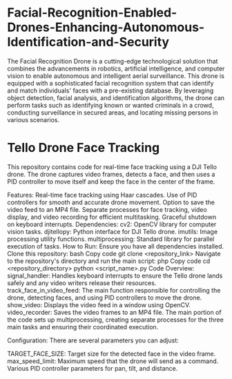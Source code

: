 # Facial-Recognition-Enabled-Drones-Enhancing-Autonomous-Identification-and-Security


The Facial Recognition Drone is a cutting-edge technological solution that combines the advancements in robotics, artificial intelligence, and computer vision to enable autonomous and intelligent aerial surveillance. This drone is equipped with a sophisticated facial recognition system that can identify and match individuals' faces with a pre-existing database. By leveraging object detection, facial analysis, and identification algorithms, the drone can perform tasks such as identifying known or wanted criminals in a crowd, conducting surveillance in secured areas, and locating missing persons in various scenarios.


# Tello Drone Face Tracking

This repository contains code for real-time face tracking using a DJI Tello drone. The drone captures video frames, detects a face, and then uses a PID controller to move itself and keep the face in the center of the frame.

Features:
Real-time face tracking using Haar cascades.
Use of PID controllers for smooth and accurate drone movement.
Option to save the video feed to an MP4 file.
Separate processes for face tracking, video display, and video recording for efficient multitasking.
Graceful shutdown on keyboard interrupts.
Dependencies:
cv2: OpenCV library for computer vision tasks.
djitellopy: Python interface for DJI Tello drone.
imutils: Image processing utility functions.
multiprocessing: Standard library for parallel execution of tasks.
How to Run:
Ensure you have all dependencies installed.
Clone this repository:
bash
Copy code
git clone <repository_link>
Navigate to the repository's directory and run the main script:
php
Copy code
cd <repository_directory>
python <script_name>.py
Code Overview:
signal_handler: Handles keyboard interrupts to ensure the Tello drone lands safely and any video writers release their resources.
track_face_in_video_feed: The main function responsible for controlling the drone, detecting faces, and using PID controllers to move the drone.
show_video: Displays the video feed in a window using OpenCV.
video_recorder: Saves the video frames to an MP4 file.
The main portion of the code sets up multiprocessing, creating separate processes for the three main tasks and ensuring their coordinated execution.

Configuration:
There are several parameters you can adjust:

TARGET_FACE_SIZE: Target size for the detected face in the video frame.
max_speed_limit: Maximum speed that the drone will send as a command.
Various PID controller parameters for pan, tilt, and distance.
